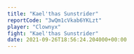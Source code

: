 ```yaml
---
title: "Kael'thas Sunstrider"
reportCode: "3wQm1cVkab6YKLzt"
player: "Clownyx"
fight: "Kael'thas Sunstrider"
date: 2021-09-26T18:56:24.204000+00:00
---
```


